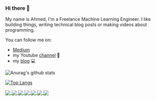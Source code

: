 ### Hi there 👋

My name is Ahmed, I'm a Freelance Machine Learning Engineer. I like building things, writing technical blog posts or making videos about programming.

You can follow me on:

- [Medium](https://medium.com/@ahmedbesbes)
- my Youtube [channel](https://www.youtube.com/channel/UCP1M7FpkpNljH4r6ORiRg6g) 🎥 
- my [blog](https://ahmedbesbes.com) 💻 

![Anurag's github stats](https://github-readme-stats.vercel.app/api?username=ahmedbesbes&show_icons=true&theme=cobalt2)

[![Top Langs](https://github-readme-stats.vercel.app/api/top-langs/?username=ahmedbesbes&hide=html&layout=compact&theme=cobalt2)](https://github.com/ahmedbesbes/github-readme-stats)


<a href="https://github.com/ahmedbesbes/cartoonify">
  <!-- Change the `github-readme-stats.anuraghazra1.vercel.app` to `github-readme-stats.vercel.app`  -->
  <img align="center" src="https://github-readme-stats.vercel.app/api/pin/?username=ahmedbesbes&repo=cartoonify&theme=cobalt2" />
</a>    
<a href="https://github.com/ahmedbesbes/character-based-cnn">
  <!-- Change the `github-readme-stats.anuraghazra1.vercel.app` to `github-readme-stats.vercel.app`  -->
  <img align="center" src="https://github-readme-stats.vercel.app/api/pin/?username=ahmedbesbes&repo=character-based-cnn&theme=cobalt2" />
</a>

<a href="https://github.com/ahmedbesbes/Neural-Network-from-scratch">
  <!-- Change the `github-readme-stats.anuraghazra1.vercel.app` to `github-readme-stats.vercel.app`  -->
  <img align="center" src="https://github-readme-stats.vercel.app/api/pin/?username=ahmedbesbes&repo=Neural-Network-from-scratch&theme=cobalt2" />
</a>    

<a href="https://github.com/ahmedbesbes/mrnet">
  <!-- Change the `github-readme-stats.anuraghazra1.vercel.app` to `github-readme-stats.vercel.app`  -->
  <img align="center" src="https://github-readme-stats.vercel.app/api/pin/?username=ahmedbesbes&repo=mrnet&theme=cobalt2" />
</a>

<a href="https://github.com/ahmedbesbes/audiolizr">
  <!-- Change the `github-readme-stats.anuraghazra1.vercel.app` to `github-readme-stats.vercel.app`  -->
  <img align="center" src="https://github-readme-stats.vercel.app/api/pin/?username=ahmedbesbes&repo=audiolizr&theme=cobalt2" />
</a>

<a href="https://github.com/ahmedbesbes/bentochain">
  <!-- Change the `github-readme-stats.anuraghazra1.vercel.app` to `github-readme-stats.vercel.app`  -->
  <img align="center" src="https://github-readme-stats.vercel.app/api/pin/?username=ahmedbesbes&repo=bentochain&theme=cobalt2" />
</a>

<a href="https://github.com/ahmedbesbes/media-agent">
  <!-- Change the `github-readme-stats.anuraghazra1.vercel.app` to `github-readme-stats.vercel.app`  -->
  <img align="center" src="https://github-readme-stats.vercel.app/api/pin/?username=ahmedbesbes&repo=media-agent&theme=cobalt2" />
</a>
